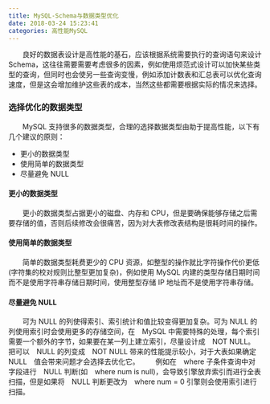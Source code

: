 ```yaml
---
title: MySQL-Schema与数据类型优化
date: 2018-03-24 15:23:41
categories: 高性能MySQL
---
```


　　良好的数据表设计是高性能的基石，应该根据系统需要执行的查询语句来设计 Schema，这往往需要需要考虑很多的因素，例如使用烦范式设计可以加快某些类型的查询，但同时也会使另一些查询变慢，例如添加计数表和汇总表可以优化查询速度，但是这会增加维护这些表的成本，当然这些都需要根据实际的情况来选择。

<!-- more -->

### 选择优化的数据类型
　　MySQL 支持很多的数据类型，合理的选择数据类型由助于提高性能，以下有几个建议的原则：
+ 更小的数据类型
+ 使用简单的数据类型
+ 尽量避免 NULL

#### 更小的数据类型
　　更小的数据类型占据更小的磁盘、内存和 CPU，但是要确保能够存储之后需要存储的值，否则后续修改会很痛苦，因为对大表修改表结构是很耗时间的操作。

#### 使用简单的数据类型
　　简单的数据类型耗费更少的 CPU 资源，如整型的操作就比字符操作代价更低(字符集的校对规则比整型更加复杂)，例如使用 MySQL 内建的类型存储日期时间而不是使用字符串存储日期时间，使用整型存储 IP 地址而不是使用字符串存储。

#### 尽量避免 NULL
　　可为 NULL 的列使得索引、索引统计和值比较变得更加复杂。可为 NULL 的列使用索引时会使用更多的存储空间，在　MySQL 中需要特殊的处理，每个索引需要一个额外的字节，如果要在某一列上建立索引，尽量设计成　NOT NULL。把可以　NULL 的列变成　NOT NULL 带来的性能提示较小，对于大表如果确定　NULL　值会带来问题才会选择去优化它。
　　例如在　where 子条件查询中对字段进行　NULL 判断(如　where num is null)，会导致引擎放弃索引而进行全表扫描，但是如果将　NULL 判断更改为　where num = 0 引擎则会使用索引进行扫描。

 